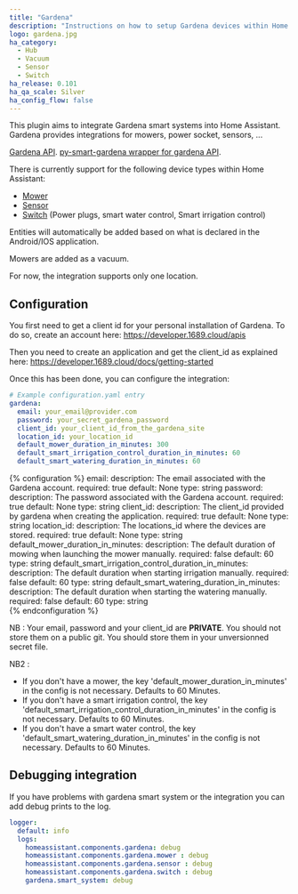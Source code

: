 ```yaml
---
title: "Gardena"
description: "Instructions on how to setup Gardena devices within Home Assistant."
logo: gardena.jpg
ha_category:
  - Hub
  - Vacuum
  - Sensor
  - Switch
ha_release: 0.101
ha_qa_scale: Silver
ha_config_flow: false
---
```


This plugin aims to integrate Gardena smart systems into Home Assistant.
Gardena provides integrations for mowers, power socket, sensors, ...

[Gardena API](https://developer.1689.cloud/apis).
[py-smart-gardena wrapper for gardena API](https://github.com/grm/py-smart-gardena).

There is currently support for the following device types within Home Assistant:

- [Mower](#mower)
- [Sensor](#sensor)
- [Switch](#switch) (Power plugs, smart water control, Smart irrigation control)

Entities will automatically be added based on what is declared in the Android/IOS 
application.

Mowers are added as a vacuum.

For now, the integration supports only one location.

## Configuration

You first need to get a client id for your personal installation of Gardena. 
To do so, create an account here: <https://developer.1689.cloud/apis>

Then you need to create an application and get the client_id as explained here: 
<https://developer.1689.cloud/docs/getting-started>

Once this has been done, you can configure the integration:

```yaml
# Example configuration.yaml entry
gardena:
  email: your_email@provider.com
  password: your_secret_gardena_password
  client_id: your_client_id_from_the_gardena_site
  location_id: your_location_id
  default_mower_duration_in_minutes: 300
  default_smart_irrigation_control_duration_in_minutes: 60
  default_smart_watering_duration_in_minutes: 60
```

{% configuration %}
email:
  description: The email associated with the Gardena account.
  required: true
  default: None
  type: string
password:
  description: The password associated with the Gardena account.
  required: true
  default: None
  type: string
client_id:
  description: The client_id provided by gardena when creating the application.
  required: true
  default: None
  type: string
location_id:
  description: The locations_id where the devices are stored.
  required: true
  default: None
  type: string
default_mower_duration_in_minutes:
  description: The default duration of mowing when launching the mower manually. 
  required: false
  default: 60
  type: string
default_smart_irrigation_control_duration_in_minutes:
  description: The default duration when starting irrigation manually. 
  required: false
  default: 60
  type: string
default_smart_watering_duration_in_minutes:
  description: The default duration when starting the watering manually. 
  required: false
  default: 60
  type: string  
{% endconfiguration %}

NB : Your email, password and your client_id are **PRIVATE**. You should not store them 
on a public git. You should store them in your unversionned secret file.

NB2 :
* If you don't have a mower, the key 'default_mower_duration_in_minutes' in the 
config is not necessary. Defaults to 60 Minutes.
* If you don't have a smart irrigation control, the key 
'default_smart_irrigation_control_duration_in_minutes' in the 
config is not necessary. Defaults to 60 Minutes.
* If you don't have a smart water control, the key 
'default_smart_watering_duration_in_minutes' in the 
config is not necessary. Defaults to 60 Minutes.

## Debugging integration

If you have problems with gardena smart system or the integration you can add debug 
prints to the log.

```yaml
logger:
  default: info
  logs:
    homeassistant.components.gardena: debug
    homeassistant.components.gardena.mower : debug
    homeassistant.components.gardena.sensor : debug
    homeassistant.components.gardena.switch : debug
    gardena.smart_system: debug
```